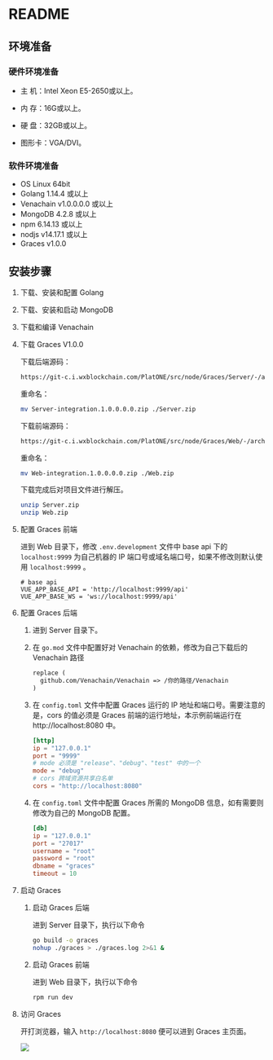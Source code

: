 # README

## 环境准备

### 硬件环境准备

- 主  机：Intel Xeon E5-2650或以上。

- 内  存：16G或以上。

- 硬  盘：32GB或以上。

- 图形卡：VGA/DVI。

### 软件环境准备

- OS	Linux 64bit
- Golang 1.14.4 或以上
- Venachain v1.0.0.0.0 或以上
- MongoDB 4.2.8 或以上
- npm 6.14.13 或以上
- nodjs v14.17.1 或以上
- Graces v1.0.0

## 安装步骤

1. 下载、安装和配置 Golang

2. 下载、安装和启动 MongoDB

3. 下载和编译 Venachain

4. 下载 Graces V1.0.0

   下载后端源码：

   ```sh
   https://git-c.i.wxblockchain.com/PlatONE/src/node/Graces/Server/-/archive/integration.1.0.0.0.0/Server-integration.1.0.0.0.0.zip
   ```

   重命名：

   ```sh
   mv Server-integration.1.0.0.0.0.zip ./Server.zip
   ```

   下载前端源码：

   ```sh
   https://git-c.i.wxblockchain.com/PlatONE/src/node/Graces/Web/-/archive/integration.1.0.0.0.0/Web-integration.1.0.0.0.0.zip
   ```

   重命名：

   ```sh
   mv Web-integration.1.0.0.0.0.zip ./Web.zip
   ```

   下载完成后对项目文件进行解压。

   ```sh
   unzip Server.zip
   unzip Web.zip
   ```

   

5. 配置 Graces 前端

   进到 Web 目录下，修改 `.env.development` 文件中 base api 下的 `localhost:9999` 为自己机器的 IP 端口号或域名端口号，如果不修改则默认使用 `localhost:9999` 。

   ```
   # base api
   VUE_APP_BASE_API = 'http://localhost:9999/api'
   VUE_APP_BASE_WS = 'ws://localhost:9999/api'
   ```

   

6. 配置 Graces 后端

   1. 进到 Server 目录下。

   2. 在 `go.mod` 文件中配置好对 Venachain 的依赖，修改为自己下载后的 Venachain 路径

      ```mod
      replace (
      	github.com/Venachain/Venachain => /你的路径/Venachain
      )
      ```

   3. 在 `config.toml` 文件中配置 Graces 运行的 IP 地址和端口号。需要注意的是，cors 的值必须是 Graces 前端的运行地址，本示例前端运行在 http://localhost:8080 中。

      ```toml
      [http]
      ip = "127.0.0.1"
      port = "9999"
      # mode 必须是 "release"、"debug"、"test" 中的一个
      mode = "debug"
      # cors 跨域资源共享白名单
      cors = "http://localhost:8080"
      ```

   4. 在 `config.toml` 文件中配置 Graces 所需的 MongoDB 信息，如有需要则修改为自己的 MongoDB 配置。

      ```toml
      [db]
      ip = "127.0.0.1"
      port = "27017"
      username = "root"
      password = "root"
      dbname = "graces"
      timeout = 10
      ```

7. 启动 Graces

   1. 启动 Graces 后端

      进到 Server 目录下，执行以下命令

      ```sh
      go build -o graces
      nohup ./graces > ./graces.log 2>&1 &
      ```

      

   2. 启动 Graces 前端

      进到 Web 目录下，执行以下命令

      ```sh
      rpm run dev
      ```

      

8. 访问 Graces

   开打浏览器，输入 `http://localhost:8080` 便可以进到 Graces 主页面。

   ![](F:/opt/note/img/首页1.png)

   

   